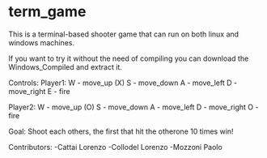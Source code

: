 # term_game

This is a terminal-based shooter game that can run on both linux and windows machines.

If you want to try it without the need of compiling you can download the Windows_Compiled and extract it.

Controls:
Player1:  W - move_up
  (X)     S - move_down
          A - move_left
          D - move_right
          E - fire
          
Player2:  W - move_up
   (O)    S - move_down
          A - move_left
          D - move_right
          O - fire

Goal:
Shoot each others, the first that hit the otherone 10 times win!

Contributors:
-Cattai Lorenzo
-Collodel Lorenzo
-Mozzoni Paolo
